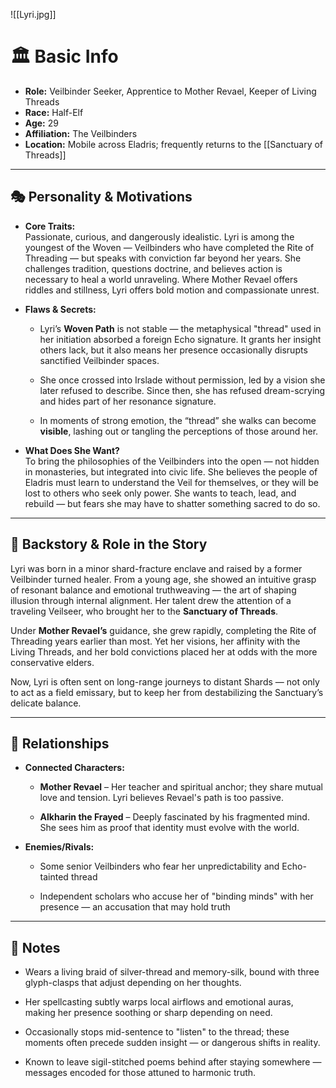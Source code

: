 ![[Lyri.jpg]]

# 🏛️ Basic Info

- **Role:** Veilbinder Seeker, Apprentice to Mother Revael, Keeper of Living Threads
- **Race:** Half-Elf
- **Age:** 29
- **Affiliation:** The Veilbinders
- **Location:** Mobile across Eladris; frequently returns to the [[Sanctuary of Threads]]
    

---

## 🎭 Personality & Motivations

- **Core Traits:**  
    Passionate, curious, and dangerously idealistic. Lyri is among the youngest of the Woven — Veilbinders who have completed the Rite of Threading — but speaks with conviction far beyond her years. She challenges tradition, questions doctrine, and believes action is necessary to heal a world unraveling. Where Mother Revael offers riddles and stillness, Lyri offers bold motion and compassionate unrest.
    
- **Flaws & Secrets:**
    
    - Lyri’s **Woven Path** is not stable — the metaphysical "thread" used in her initiation absorbed a foreign Echo signature. It grants her insight others lack, but it also means her presence occasionally disrupts sanctified Veilbinder spaces.
        
    - She once crossed into Irslade without permission, led by a vision she later refused to describe. Since then, she has refused dream-scrying and hides part of her resonance signature.
        
    - In moments of strong emotion, the “thread” she walks can become **visible**, lashing out or tangling the perceptions of those around her.
        
- **What Does She Want?**  
    To bring the philosophies of the Veilbinders into the open — not hidden in monasteries, but integrated into civic life. She believes the people of Eladris must learn to understand the Veil for themselves, or they will be lost to others who seek only power. She wants to teach, lead, and rebuild — but fears she may have to shatter something sacred to do so.
    

---

## 📖 Backstory & Role in the Story

Lyri was born in a minor shard-fracture enclave and raised by a former Veilbinder turned healer. From a young age, she showed an intuitive grasp of resonant balance and emotional truthweaving — the art of shaping illusion through internal alignment. Her talent drew the attention of a traveling Veilseer, who brought her to the **Sanctuary of Threads**.

Under **Mother Revael’s** guidance, she grew rapidly, completing the Rite of Threading years earlier than most. Yet her visions, her affinity with the Living Threads, and her bold convictions placed her at odds with the more conservative elders.

Now, Lyri is often sent on long-range journeys to distant Shards — not only to act as a field emissary, but to keep her from destabilizing the Sanctuary’s delicate balance.

---

## 🔗 Relationships

- **Connected Characters:**
    
    - **Mother Revael** – Her teacher and spiritual anchor; they share mutual love and tension. Lyri believes Revael's path is too passive.
        
    - **Alkharin the Frayed** – Deeply fascinated by his fragmented mind. She sees him as proof that identity must evolve with the world.
        
- **Enemies/Rivals:**
    
    - Some senior Veilbinders who fear her unpredictability and Echo-tainted thread
        
    - Independent scholars who accuse her of "binding minds" with her presence — an accusation that may hold truth
        

---

## 📝 Notes

- Wears a living braid of silver-thread and memory-silk, bound with three glyph-clasps that adjust depending on her thoughts.
    
- Her spellcasting subtly warps local airflows and emotional auras, making her presence soothing or sharp depending on need.
    
- Occasionally stops mid-sentence to "listen" to the thread; these moments often precede sudden insight — or dangerous shifts in reality.
    
- Known to leave sigil-stitched poems behind after staying somewhere — messages encoded for those attuned to harmonic truth.